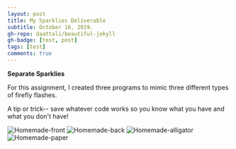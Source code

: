 ```yaml
---
layout: post
title: My Sparklies Deliverable
subtitle: October 16, 2019.
gh-repo: daattali/beautiful-jekyll
gh-badge: [test, post]
tags: [test]
comments: true
---
```


__Separate Sparklies__


For this assignment, I created three programs to mimic three different types of firefly flashes.

A tip or trick-- save whatever code works so you know what you have and what you don't have!


![Homemade-front](https://cef3.github.io/img/homemade-front.png)
![Homemade-back](https://cef3.github.io/img/homemade-back.png)
![Homemade-alligator](https://cef3.github.io/img/homemade-alligator.png)
![Homemade-paper](https://cef3.github.io/img/homemade-paper.png)
